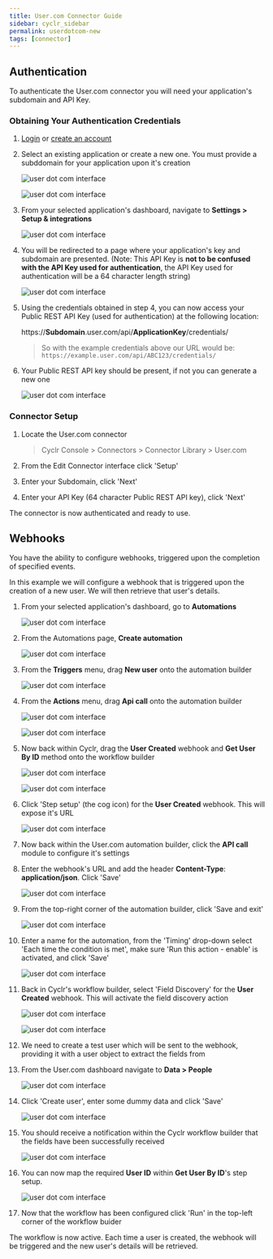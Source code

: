 ```yaml
---
title: User.com Connector Guide
sidebar: cyclr_sidebar
permalink: userdotcom-new
tags: [connector]
---
```


## Authentication

To authenticate the User<span></span>.com connector you will need your application's subdomain and API Key.

### Obtaining Your Authentication Credentials

1. [Login](https://app.user.com/accounts/login/) or [create an account](https://app.user.com/accounts/register/)

2. Select an existing application or create a new one. You must provide a subddomain for your application upon it's creation

   ![user dot com interface](./images/userdotcom_1.png)

   ![user dot com interface](./images/userdotcom_2.png)

3. From your selected application's dashboard, navigate to **Settings > Setup & integrations**

   ![user dot com interface](./images/userdotcom_3.png)

4. You will be redirected to a page where your application's key and subdomain are presented. (Note: This API Key is **not to be confused with the API Key used for authentication**, the API Key used for authentication will be a 64 character length string)

   ![user dot com interface](./images/userdotcom_4.png)

5. Using the credentials obtained in step 4, you can now access your Public REST API Key (used for authentication) at the following location:

   https://**Subdomain**.user.com/api/**ApplicationKey**/credentials/

   > So with the example credentials above our URL would be: `https://example.user.com/api/ABC123/credentials/`

6. Your Public REST API key should be present, if not you can generate a new one

   ![user dot com interface](./images/userdotcom_5.png)

### Connector Setup

1. Locate the User<span></span>.com connector

   > Cyclr Console > Connectors > Connector Library > User<span></span>.com

2. From the Edit Connector interface click 'Setup'

3. Enter your Subdomain, click 'Next'

4. Enter your API Key (64 character Public REST API key), click 'Next'

The connector is now authenticated and ready to use.

## Webhooks

You have the ability to configure webhooks, triggered upon the completion of specified events.

In this example we will configure a webhook that is triggered upon the creation of a new user. We will then retrieve that user's details.

1. From your selected application's dashboard, go to **Automations**

   ![user dot com interface](./images/userdotcom_6.png)

2. From the Automations page, **Create automation**

   ![user dot com interface](./images/userdotcom_7.png)

3. From the **Triggers** menu, drag **New user** onto the automation builder

   ![user dot com interface](./images/userdotcom_8.png)

4. From the **Actions** menu, drag **Api call** onto the automation builder

   ![user dot com interface](./images/userdotcom_9.png)

   ![user dot com interface](./images/userdotcom_10.png)

5. Now back within Cyclr, drag the **User Created** webhook and **Get User By ID** method onto the workflow builder

   ![user dot com interface](./images/userdotcom_11.png)

   ![user dot com interface](./images/userdotcom_12.png)

6. Click 'Step setup' (the cog icon) for the **User Created** webhook. This will expose it's URL

   ![user dot com interface](./images/userdotcom_13.png)

7. Now back within the User<span></span>.com automation builder, click the **API call** module to configure it's settings

8. Enter the webhook's URL and add the header **Content-Type**: **application/json**. Click 'Save'

   ![user dot com interface](./images/userdotcom_14.png)

9. From the top-right corner of the automation builder, click 'Save and exit'

   ![user dot com interface](./images/userdotcom_15.png)

10. Enter a name for the automation, from the 'Timing' drop-down select 'Each time the condition is met', make sure 'Run this action - enable' is activated, and click 'Save'

    ![user dot com interface](./images/userdotcom_16.png)

11. Back in Cyclr's workflow builder, select 'Field Discovery' for the **User Created** webhook. This will activate the field discovery action

    ![user dot com interface](./images/userdotcom_17.png)

    ![user dot com interface](./images/userdotcom_18.png)

12. We need to create a test user which will be sent to the webhook, providing it with a user object to extract the fields from

13. From the User<span></span>.com dashboard navigate to **Data > People**

    ![user dot com interface](./images/userdotcom_19.png)

14. Click 'Create user', enter some dummy data and click 'Save'

    ![user dot com interface](./images/userdotcom_20.png)

15. You should receive a notification within the Cyclr workflow builder that the fields have been successfully received

    ![user dot com interface](./images/userdotcom_21.png)

16. You can now map the required **User ID** within **Get User By ID**'s step setup.

    ![user dot com interface](./images/userdotcom_22.png)

17. Now that the workflow has been configured click 'Run' in the top-left corner of the workflow buider

The workflow is now active. Each time a user is created, the webhook will be triggered and the new user's details will be retrieved.
